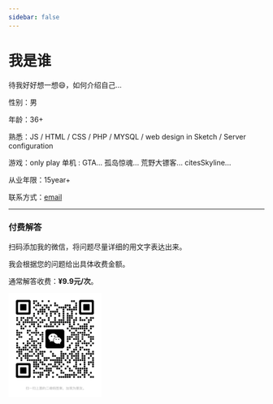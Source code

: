 ```yaml
---
sidebar: false
---
```


# 我是谁



待我好好想一想😄，如何介绍自己...

性别：男

年龄：36+

熟悉：JS / HTML / CSS / PHP / MYSQL / web design in Sketch / Server configuration

游戏：only play 单机 : GTA... 孤岛惊魂... 荒野大镖客... citesSkyline...

从业年限：15year+

联系方式：[email](mailto:sunao@pintecher.com)

---

### 付费解答

扫码添加我的微信，将问题尽量详细的用文字表达出来。

我会根据您的问题给出具体收费金额。

通常解答收费：**¥9.9元/次**。

<img src="./assets/wechat.jpg" alt="wechat" style="zoom:20%;" />